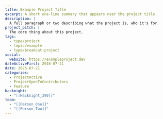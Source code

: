```yaml
---
title: Example Project Title
excerpt: A short one-line summary that appears near the project title.
description: |
  A full paragraph or two describing what the project is, who it's for, and what impact it aims to have. Include things like: "we’re looking for help with..."
project_pitch: |
  The core thing about this project.
tags:
  - type/project
  - topic/example
  - type/breakout-project
social:
  website: https://exampleproject.dev
dateActiveFirst: 2016-07-21
date: 2025-07-21
categories:
  - ProjectActive
  - ProjectOpenToContributors
  - Feature
hacknight:
  - "[[Hacknight_390]]"
team:
  - "[[Person_One]]"
  - "[[Person_Two]]"
---
```

